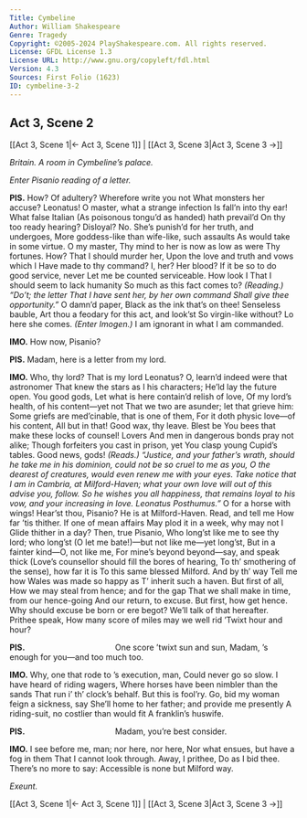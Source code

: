 ```yaml
---
Title: Cymbeline
Author: William Shakespeare
Genre: Tragedy
Copyright: ©2005-2024 PlayShakespeare.com. All rights reserved.
License: GFDL License 1.3
License URL: http://www.gnu.org/copyleft/fdl.html
Version: 4.3
Sources: First Folio (1623)
ID: cymbeline-3-2
---
```


## Act 3, Scene 2
[[Act 3, Scene 1|← Act 3, Scene 1]] | [[Act 3, Scene 3|Act 3, Scene 3 →]]

*Britain. A room in Cymbeline’s palace.*

*Enter Pisanio reading of a letter.*

**PIS.**
How? Of adultery? Wherefore write you not
What monsters her accuse? Leonatus!
O master, what a strange infection
Is fall’n into thy ear! What false Italian
(As poisonous tongu’d as handed) hath prevail’d
On thy too ready hearing? Disloyal? No.
She’s punish’d for her truth, and undergoes,
More goddess-like than wife-like, such assaults
As would take in some virtue. O my master,
Thy mind to her is now as low as were
Thy fortunes. How? That I should murder her,
Upon the love and truth and vows which I
Have made to thy command? I, her? Her blood?
If it be so to do good service, never
Let me be counted serviceable. How look I
That I should seem to lack humanity
So much as this fact comes to?
*(Reading.)*
*“Do’t; the letter*
*That I have sent her, by her own command*
*Shall give thee opportunity.”*
O damn’d paper,
Black as the ink that’s on thee! Senseless bauble,
Art thou a feodary for this act, and look’st
So virgin-like without? Lo here she comes.
*(Enter Imogen.)*
I am ignorant in what I am commanded.

**IMO.**
How now, Pisanio?

**PIS.**
Madam, here is a letter from my lord.

**IMO.**
Who, thy lord? That is my lord Leonatus?
O, learn’d indeed were that astronomer
That knew the stars as I his characters;
He’ld lay the future open. You good gods,
Let what is here contain’d relish of love,
Of my lord’s health, of his content—yet not
That we two are asunder; let that grieve him:
Some griefs are med’cinable, that is one of them,
For it doth physic love—of his content,
All but in that! Good wax, thy leave. Blest be
You bees that make these locks of counsel! Lovers
And men in dangerous bonds pray not alike;
Though forfeiters you cast in prison, yet
You clasp young Cupid’s tables. Good news, gods!
*(Reads.)*
*“Justice, and your father’s wrath, should he take me in his dominion, could not be so cruel to me as you, O the dearest of creatures, would even renew me with your eyes. Take notice that I am in Cambria, at Milford-Haven; what your own love will out of this advise you, follow. So he wishes you all happiness, that remains loyal to his vow, and your increasing in love.*
*Leonatus Posthumus.”*
O for a horse with wings! Hear’st thou, Pisanio?
He is at Milford-Haven. Read, and tell me
How far ’tis thither. If one of mean affairs
May plod it in a week, why may not I
Glide thither in a day? Then, true Pisanio,
Who long’st like me to see thy lord; who long’st
(O let me bate!)—but not like me—yet long’st,
But in a fainter kind—O, not like me,
For mine’s beyond beyond—say, and speak thick
(Love’s counsellor should fill the bores of hearing,
To th’ smothering of the sense), how far it is
To this same blessed Milford. And by th’ way
Tell me how Wales was made so happy as
T’ inherit such a haven. But first of all,
How we may steal from hence; and for the gap
That we shall make in time, from our hence-going
And our return, to excuse. But first, how get hence.
Why should excuse be born or ere begot?
We’ll talk of that hereafter. Prithee speak,
How many score of miles may we well rid
’Twixt hour and hour?

**PIS.**
           One score ’twixt sun and sun,
Madam, ’s enough for you—and too much too.

**IMO.**
Why, one that rode to ’s execution, man,
Could never go so slow. I have heard of riding wagers,
Where horses have been nimbler than the sands
That run i’ th’ clock’s behalf. But this is fool’ry.
Go, bid my woman feign a sickness, say
She’ll home to her father; and provide me presently
A riding-suit, no costlier than would fit
A franklin’s huswife.

**PIS.**
           Madam, you’re best consider.

**IMO.**
I see before me, man; nor here, nor here,
Nor what ensues, but have a fog in them
That I cannot look through. Away, I prithee,
Do as I bid thee. There’s no more to say:
Accessible is none but Milford way.

*Exeunt.*

[[Act 3, Scene 1|← Act 3, Scene 1]] | [[Act 3, Scene 3|Act 3, Scene 3 →]]